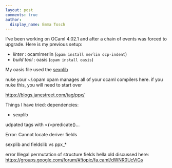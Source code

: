 ```yaml
---
layout: post
comments: true
author:
  display_name: Emma Tosch
---
```


I've been working on OCaml 4.02.1 and after a chain of events was forced to upgrade. Here is my previous setup:

- *linter* : ocamlmerlin (`opam install merlin ocp-indent`)
- *build tool* : oasis (`opam install oasis`)

My oasis file used the [sexplib]()


nuke your ~/.opam
opam manages all of your ocaml compilers here. if you nuke this, you will need to start over 

https://blogs.janestreet.com/tag/ppx/

Things I have tried:
dependencies:
- sexplib

udpated tags with 
<**/**>predicate()...

Error: Cannot locate deriver fields


sexplib and fieldslib vs ppx_*



error 
Illegal permutation of structure fields
hella old discussed here: https://groups.google.com/forum/#!topic/fa.caml/dWNR0UcViGs
